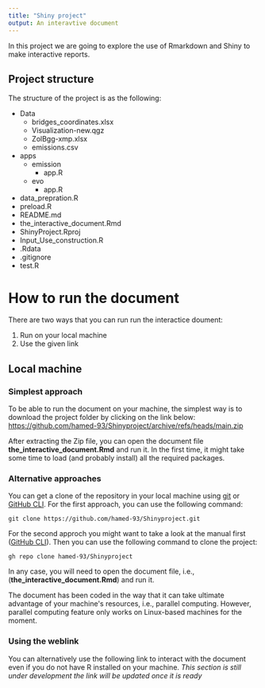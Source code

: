 ```yaml
---
title: "Shiny project"
output: An interavtive document
---
```


In this project we are going to explore the use of Rmarkdown and Shiny to make interactive reports.

## Project structure

The structure of the project is as the following:

* Data
  * bridges_coordinates.xlsx
  * Visualization-new.qgz
  * ZolBgg-xmp.xlsx
  * emissions.csv
* apps
  * emission
    * app.R
  * evo
    * app.R
* data_prepration.R
* preload.R
* README.md
* the_interactive_document.Rmd
* ShinyProject.Rproj
* Input_Use_construction.R
* .Rdata
* .gitignore
* test.R


# How to run the document
There are two ways that you can run run the interactice doument: 
 1. Run on your local machine
 2. Use the given link

## Local machine
### Simplest approach
To be able to run the document on your machine, the simplest way is to download the project folder by clicking on the link below:
https://github.com/hamed-93/Shinyproject/archive/refs/heads/main.zip

After extracting the Zip file, you can open the document file **the_interactive_document.Rmd** and run it. In the first time, it might take some time to load (and probably install) all the required packages. 

### Alternative approaches
You can get a clone of the repository in your local machine using [git](https://git-scm.com/) or [GitHub CLI](https://docs.github.com/en/github-cli/github-cli/about-github-cli). For the first approach, you can use the following command:

`
git clone https://github.com/hamed-93/Shinyproject.git
`

For the second approch you might want to take a look at the manual first ([GitHub CLI](https://docs.github.com/en/github-cli/github-cli/about-github-cli)). Then you can use the following command to clone the project:

`
gh repo clone hamed-93/Shinyproject
`

In any case, you will need to open the document file, i.e., (**the_interactive_document.Rmd**) and run it.

The document has been coded in the way that it can take ultimate advantage of your machine's resources, i.e., parallel computing. However, parallel computing feature only works on Linux-based machines for the moment. 

### Using the weblink
You can alternatively use the following link to interact with the document even if you do not have R installed on your machine. 
*This section is still under development the link will be updated once it is ready*

